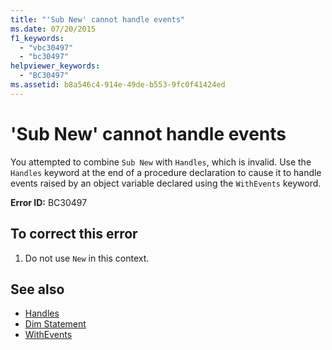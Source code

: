 ```yaml
---
title: "'Sub New' cannot handle events"
ms.date: 07/20/2015
f1_keywords: 
  - "vbc30497"
  - "bc30497"
helpviewer_keywords: 
  - "BC30497"
ms.assetid: b8a546c4-914e-49de-b553-9fc0f41424ed
---
```

# 'Sub New' cannot handle events
You attempted to combine `Sub New` with `Handles`, which is invalid. Use the `Handles` keyword at the end of a procedure declaration to cause it to handle events raised by an object variable declared using the `WithEvents` keyword.  
  
 **Error ID:** BC30497  
  
## To correct this error  
  
1. Do not use `New` in this context.  
  
## See also

- [Handles](../language-reference/statements/handles-clause.md)
- [Dim Statement](../language-reference/statements/dim-statement.md)
- [WithEvents](../language-reference/modifiers/withevents.md)
